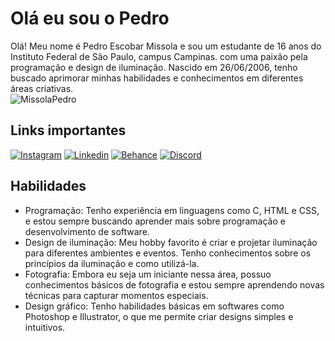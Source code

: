 # Olá eu sou o Pedro

Olá! Meu nome é Pedro Escobar Missola e sou um estudante de 16 anos do Instituto Federal de São Paulo, campus Campinas. com uma paixão pela programação e design de iluminação. Nascido em 26/06/2006, tenho buscado aprimorar minhas habilidades e conhecimentos em diferentes áreas criativas.  
![MissolaPedro](https://github-readme-stats.vercel.app/api?username=MissolaPedro&show_icons=true&theme=github_dark_dimmed)

## Links importantes
[![Instagram](https://img.shields.io/badge/Instagram-E4405F?style=for-the-badge&logo=instagram&logoColor=white)](https://www.instagram.com/missolapedro/)
[![Linkedin](https://img.shields.io/badge/LinkedIn-0077B5?style=for-the-badge&logo=linkedin&logoColor=white)](https://www.linkedin.com/in/pedro-missola-a6b072212/)
[![Behance](https://img.shields.io/badge/-Behance-blue?style=for-the-badge&logo=behance&logoColor=white)]()
[![Discord](https://img.shields.io/badge/Discord-7289DA?style=for-the-badge&logo=discord&logoColor=white)](https://discord.gg/gCYgmwZR)

## Habilidades
- Programação: Tenho experiência em linguagens como C, HTML e CSS, e estou sempre buscando aprender mais sobre programação e desenvolvimento de software.
- Design de iluminação: Meu hobby favorito é criar e projetar iluminação para diferentes ambientes e eventos. Tenho conhecimentos sobre os princípios da iluminação e como utilizá-la.
- Fotografia: Embora eu seja um iniciante nessa área, possuo conhecimentos básicos de fotografia e estou sempre aprendendo novas técnicas para capturar momentos especiais.
- Design gráfico: Tenho habilidades básicas em softwares como Photoshop e Illustrator, o que me permite criar designs simples e intuitivos.
